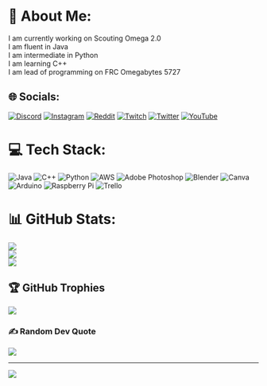 # 💫 About Me:
I am currently working on Scouting Omega 2.0<br>I am fluent in Java<br>I am intermediate in Python<br>I am learning C++<br>I am lead of programming on FRC Omegabytes 5727


## 🌐 Socials:
[![Discord](https://img.shields.io/badge/Discord-%237289DA.svg?logo=discord&logoColor=white)](htttps://discord.gg/WITHERSLAYER67#2825) [![Instagram](https://img.shields.io/badge/Instagram-%23E4405F.svg?logo=Instagram&logoColor=white)](https://instagram.com/witherslayer67) [![Reddit](https://img.shields.io/badge/Reddit-%23FF4500.svg?logo=Reddit&logoColor=white)](https://reddit.com/user/WITHERSLAYER67) [![Twitch](https://img.shields.io/badge/Twitch-%239146FF.svg?logo=Twitch&logoColor=white)](https://twitch.tv/witherslayer67_yt) [![Twitter](https://img.shields.io/badge/Twitter-%231DA1F2.svg?logo=Twitter&logoColor=white)](https://twitter.com/@witherslayer67) [![YouTube](https://img.shields.io/badge/YouTube-%23FF0000.svg?logo=YouTube&logoColor=white)](https://youtube.com/c/https://www.youtube.com/channel/UCQgRy-_J_XczYba3TgKIlrg) 

# 💻 Tech Stack:
![Java](https://img.shields.io/badge/java-%23ED8B00.svg?style=for-the-badge&logo=java&logoColor=white) ![C++](https://img.shields.io/badge/c++-%2300599C.svg?style=for-the-badge&logo=c%2B%2B&logoColor=white) ![Python](https://img.shields.io/badge/python-3670A0?style=for-the-badge&logo=python&logoColor=ffdd54) ![AWS](https://img.shields.io/badge/AWS-%23FF9900.svg?style=for-the-badge&logo=amazon-aws&logoColor=white) ![Adobe Photoshop](https://img.shields.io/badge/adobephotoshop-%2331A8FF.svg?style=for-the-badge&logo=adobephotoshop&logoColor=white) ![Blender](https://img.shields.io/badge/blender-%23F5792A.svg?style=for-the-badge&logo=blender&logoColor=white) ![Canva](https://img.shields.io/badge/Canva-%2300C4CC.svg?style=for-the-badge&logo=Canva&logoColor=white) ![Arduino](https://img.shields.io/badge/-Arduino-00979D?style=for-the-badge&logo=Arduino&logoColor=white) ![Raspberry Pi](https://img.shields.io/badge/-RaspberryPi-C51A4A?style=for-the-badge&logo=Raspberry-Pi) ![Trello](https://img.shields.io/badge/Trello-%23026AA7.svg?style=for-the-badge&logo=Trello&logoColor=white)
# 📊 GitHub Stats:
![](https://github-readme-stats.vercel.app/api?username=witherslayer67&theme=tokyonight&hide_border=false&include_all_commits=true&count_private=true)<br/>
![](https://github-readme-streak-stats.herokuapp.com/?user=witherslayer67&theme=tokyonight&hide_border=false)<br/>
![](https://github-readme-stats.vercel.app/api/top-langs/?username=witherslayer67&theme=tokyonight&hide_border=false&include_all_commits=true&count_private=true&layout=compact)

## 🏆 GitHub Trophies
![](https://github-profile-trophy.vercel.app/?username=witherslayer67&theme=tokyonight&no-frame=false&no-bg=true&margin-w=4)

### ✍️ Random Dev Quote
![](https://quotes-github-readme.vercel.app/api?type=horizontal&theme=tokyonight)

---
[![](https://visitcount.itsvg.in/api?id=witherslayer67&icon=5&color=0)](https://visitcount.itsvg.in)
